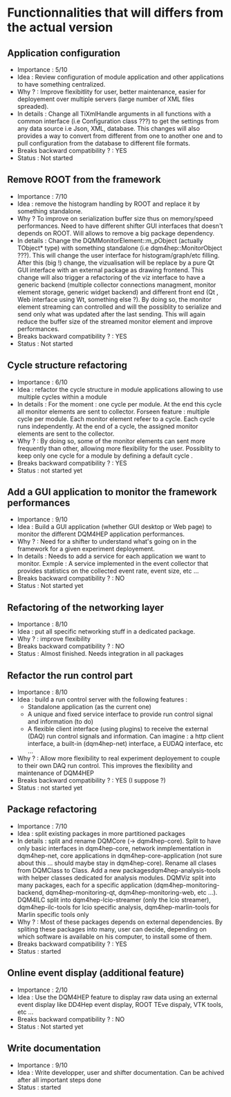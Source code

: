 # Functionnalities that will differs from the actual version


## Application configuration

- Importance : 5/10
- Idea : Review configuration of module application and other applications to have something centralized.
- Why ? : Improve flexibitlity for user, better maintenance, easier for deployement over multiple servers (large number of XML files spreaded).
- In details : Change all TiXmlHandle arguments in all functions with a common interface (i.e Configuration class ???) to get the settings from any data source i.e Json, XML, database. This changes will also provides a way to convert from different from one to another one and to pull configuration from the database to different file formats.
- Breaks backward compatibility ? : YES
- Status : Not started


## Remove ROOT from the framework

- Importance : 7/10
- Idea : remove the histogram handling by ROOT and replace it by something standalone.
- Why ? To improve on serialization buffer size thus on memory/speed performances. Need to have different shifter GUI interfaces that doesn't depends on ROOT. Will allows to remove a big package dependency.
- In details : Change the DQMMonitorElement::m_pObject (actually TObject* type) with something standalone (i.e dqm4hep::MonitorObject ???). This will change the user interface for histogram/graph/etc filling. After this (big !) change, the vizualisation will be replace by a pure Qt GUI interface with an external package as drawing frontend. This change will also trigger a refactoring of the viz interface to have a generic backend (multiple collector connections managment, monitor element storage, generic widget backend) and different front end (Qt , Web interface using Wt, something else ?). By doing so, the monitor element streaming can controlled and will the possiblity to serialize and send only what was updated after the last sending. This will again reduce the buffer size of the streamed monitor element and improve performances.
- Breaks backward compatibility ? : YES
- Status : Not started


## Cycle structure refactoring

- Importance : 6/10
- Idea : refactor the cycle structure in module applications allowing to use multiple cycles within a module
- In details : For the moment : one cycle per module. At the end this cycle all monitor elements are sent to collector. Forseen feature : multiple cycle per module. Each monitor element refeer to a cycle. Each cycle runs independently. At the end of a cycle, the assigned monitor elements are sent to the collector.
- Why ? : By doing so, some of the monitor elements can sent more frequently than other, allowing more flexibility for the user. Possiblity to keep only one cycle for a module by defining a default cycle .
- Breaks backward compatibility ? : YES
- Status : not started yet


## Add a GUI application to monitor the framework performances

- Importance : 9/10
- Idea : Build a GUI application (whether GUI desktop or Web page) to monitor the different DQM4HEP application performances.
- Why ? : Need for a shifter to understand what's going on in the framework for a given experiment deployement.
- In details : Needs to add a service for each application we want to monitor. Exmple : A service implemented in the event collector that provides statistics on the collected event rate, event size, etc ...
- Breaks backward compatibility ? : NO
- Status : Not started yet


## Refactoring of the networking layer

- Importance : 8/10
- Idea : put all specific networking stuff in a dedicated package.
- Why ? : improve flexibility
- Breaks backward compatibility ? : NO
- Status : Almost finished. Needs integration in all packages


## Refactor the run control part

- Importance : 8/10
- Idea : build a run control server with the following features :
  - Standalone application (as the current one)
  - A unique and fixed service interface to provide run control signal and information (to do)
  - A flexible client interface (using plugins) to receive the external (DAQ) run control signals and information. Can imagine : a http client interface, a built-in (dqm4hep-net) interface, a EUDAQ interface, etc ...
- Why ? : Allow more flexibility to real experiment deployement to couple to their own DAQ run control. This improves the flexibility and maintenance of DQM4HEP
- Breaks backward compatibility ? : YES (I suppose ?)
- Status : not started yet


## Package refactoring

- Importance : 7/10
- Idea : split existing packages in more partitioned packages
- In details : split and rename DQMCore (-> dqm4hep-core). Split to have only basic interfaces in dqm4hep-core, network inmplementation in dqm4hep-net, core applications in dqm4hep-core-application (not sure about this ... should maybe stay in dqm4hep-core). Rename all clases from DQMClass to Class. Add a new packagesdqm4hep-analysis-tools with helper classes dedicated for analysis modules. DQMViz split into many packages, each for a specific application (dqm4hep-monitoring-backend, dqm4hep-monitoring-qt, dqm4hep-monitoring-web, etc ...). DQM4ILC split into dqm4hep-lcio-streamer (only the lcio streamer), dqm4hep-ilc-tools for lcio specific analysis, dqm4hep-marlin-tools for Marlin specific tools only
- Why ? : Most of these packages depends on external dependencies. By spliting these packages into many, user can decide, depending on which software is available on his computer, to install some of them.
- Breaks backward compatibility ? : YES
- Status : started


## Online event display (additional feature)

- Importance : 2/10
- Idea : Use the DQM4HEP feature to display raw data using an external event display like DD4Hep event display, ROOT TEve dispaly, VTK tools, etc ...
- Breaks backward compatibility ? : NO
- Status : Not started yet


## Write documentation

- Importance : 9/10
- Idea : Write developper, user and shifter documentation. Can be achived after all important steps done
- Status : started
